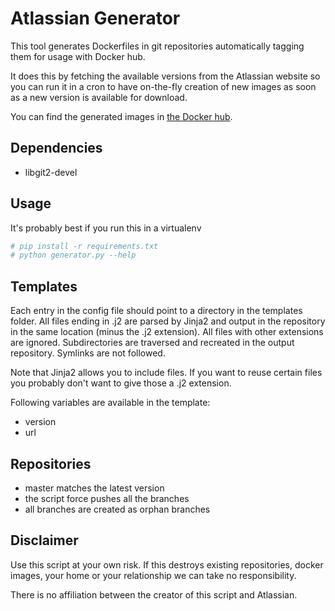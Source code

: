 # Atlassian Generator

This tool generates Dockerfiles in git repositories automatically tagging them 
for usage with Docker hub.

It does this by fetching the available versions from the Atlassian website so 
you can run it in a cron to have on-the-fly creation of new images as soon as
a new version is available for download.

You can find the generated images in [the Docker hub](https://hub.docker.com/u/draca/).

## Dependencies

* libgit2-devel

## Usage

It's probably best if you run this in a virtualenv

```bash
# pip install -r requirements.txt
# python generator.py --help 
```

## Templates

Each entry in the config file should point to a directory in the templates folder.
All files ending in .j2 are parsed by Jinja2 and output in the repository in the 
same location (minus the .j2 extension). All files with other extensions are ignored.
Subdirectories are traversed and recreated in the output repository. Symlinks are not
followed.

Note that Jinja2 allows you to include files. If you want to reuse certain files you 
probably don't want to give those a .j2 extension.

Following variables are available in the template:
* version
* url

## Repositories

* master matches the latest version
* the script force pushes all the branches
* all branches are created as orphan branches

## Disclaimer

Use this script at your own risk. If this destroys existing repositories, docker
images, your home or your relationship we can take no responsibility.

There is no affiliation between the creator of this script and Atlassian.
